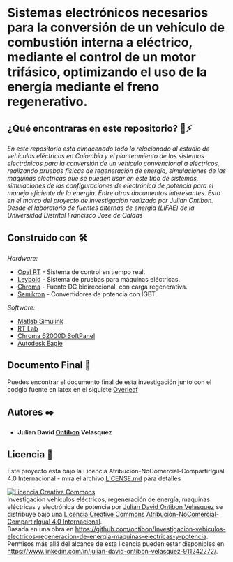 # Sistemas electrónicos necesarios para la conversión de un vehículo de combustión interna a eléctrico, mediante el control de un motor trifásico, optimizando el uso de la energía mediante el freno regenerativo.

## ¿Qué encontraras en este repositorio? 🚗⚡

_En este repositorio esta almacenado todo lo relacionado al estudio de vehículos eléctricos en Colombia y el planteamiento de los sistemas electrónicos para la conversión de un vehículo convencional a eléctricos, realizando pruebas físicas de regeneración de energía, simulaciones de las maquinas eléctricas que se pueden usar en este tipo de sistemas, simulaciones de las configuraciones de electrónica de potencia para el manejo eficiente de la energía. Entre otros documentos interesantes. 
Esto en el marco del proyecto de investigación realizado por Julian Ontibon. Desde el laboratorio de fuentes alternas de energia (LIFAE) de la Universidad Distrital Francisco Jose de Caldas_

## Construido con 🛠️

_Hardware:_

* [Opal RT](https://www.opal-rt.com) - Sistema de control en tiempo real.
* [Leybold](https://www.ld-didactic.de/phk/gruppen.asp?PT=VE2.2.4.2&L=2) - Sistema de pruebas para máquinas eléctricas.
* [Chroma](https://www.chromausa.com/product/bidirectional-dc-power-supply-62000d/) - Fuente DC bidireccional, con carga regenerativa.
* [Semikron](https://www.semikron-danfoss.com/products/product-classes/igbt-driver.html) - Convertidores de potencia con IGBT.

_Software:_

* [Matlab Simulink](https://la.mathworks.com/products/simulink.html)
* [RT Lab](https://www.opal-rt.com/software-rt-lab/)
* [Chroma 62000D SoftPanel](https://www.chromaate.com/en/product/graphical_user_interface_62000d_softpanel_356)
* [Autodesk Eagle](https://www.autodesk.com/products/eagle/overview?term=1-YEAR&tab=subscription)

## Documento Final 📖

Puedes encontrar el documento final de esta investigación junto con el codgio fuente en latex en el siguiete [Overleaf](https://es.overleaf.com/read/zrgrrzybnbwg)

## Autores ✒️

* **Julian David [Ontibon](https://github.com/ontibon) Velasquez** 

## Licencia 📄

Este proyecto está bajo la Licencia Atribución-NoComercial-CompartirIgual 4.0 Internacional - mira el archivo [LICENSE.md](LICENSE.md) para detalles


<a rel="license" href="http://creativecommons.org/licenses/by-nc-sa/4.0/"><img alt="Licencia Creative Commons" style="border-width:0" src="https://i.creativecommons.org/l/by-nc-sa/4.0/88x31.png" /></a><br /><span xmlns:dct="http://purl.org/dc/terms/" href="http://purl.org/dc/dcmitype/Dataset" property="dct:title" rel="dct:type">Investigación vehículos eléctricos, regeneración de energía, maquinas eléctricas y  electrónica de potencia</span> por <a xmlns:cc="http://creativecommons.org/ns#" href="https://github.com/ontibon/Investigacion-vehiculos-electricos-regeneracion-de-energia-maquinas-electricas-y-potencia" property="cc:attributionName" rel="cc:attributionURL">Julian David Ontibon Velasquez</a> se distribuye bajo una <a rel="license" href="http://creativecommons.org/licenses/by-nc-sa/4.0/">Licencia Creative Commons Atribución-NoComercial-CompartirIgual 4.0 Internacional</a>.<br />Basada en una obra en <a xmlns:dct="http://purl.org/dc/terms/" href="https://github.com/ontibon/Investigacion-vehiculos-electricos-regeneracion-de-energia-maquinas-electricas-y-potencia" rel="dct:source">https://github.com/ontibon/Investigacion-vehiculos-electricos-regeneracion-de-energia-maquinas-electricas-y-potencia</a>.<br />Permisos más allá del alcance de esta licencia pueden estar disponibles en <a xmlns:cc="http://creativecommons.org/ns#" href="https://www.linkedin.com/in/julian-david-ontibon-velasquez-911242272/" rel="cc:morePermissions">https://www.linkedin.com/in/julian-david-ontibon-velasquez-911242272/</a>.
